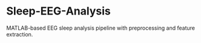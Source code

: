 # Sleep-EEG-Analysis
MATLAB-based EEG sleep analysis pipeline with preprocessing and feature extraction.

